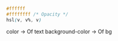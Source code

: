 ```css
#ffffff
#ffffffff /* Opacity */
hsl(v, v%, v)
```

color -> Of text
background-color -> Of bg